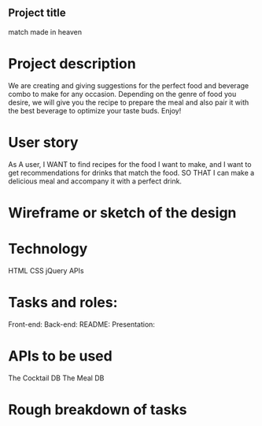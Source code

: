 ## Project title
match made in heaven

# Project description
We are creating and giving suggestions for the perfect food and beverage combo to make for any occasion.  Depending on the genre of food you desire, we will give you the recipe to prepare the meal and also pair it with the best beverage to optimize your taste buds. Enjoy!

# User story
As A user, 
I WANT to find recipes for the food I want to make, and I want to get recommendations for drinks that match the food.
SO THAT I can make a delicious meal and accompany it with a perfect drink.

# Wireframe or sketch of the design


# Technology
HTML
CSS
jQuery
APIs

# Tasks and roles: 
Front-end:
Back-end:
README:
Presentation:

# APIs to be used
The Cocktail DB 
The Meal DB

# Rough breakdown of tasks
